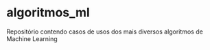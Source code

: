 # algoritmos_ml
Repositório contendo casos de usos dos mais diversos algoritmos de Machine Learning
